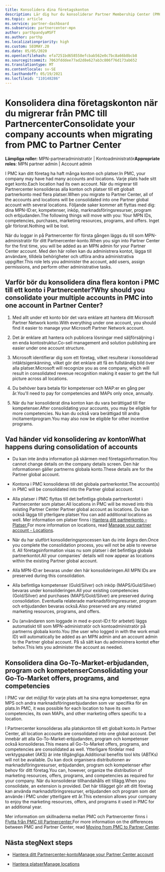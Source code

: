 ```yaml
---
title: Konsolidera dina företagskonton
description: Lär dig hur du konsoliderar Partner Membership Center (PMC)-konton till ett konto i Partnercenter. Gäller för migrering från PMC till Partnercenter.
ms.topic: article
ms.service: partner-dashboard
ms.subservice: partnercenter-mpn
author: parthpandyaMSFT
ms.author: parthp
ms.localizationpriority: high
ms.custom: SEOMAY.20
ms.date: 05/05/2020
ms.openlocfilehash: efa7251bd658558efcbab562e0c7bc8a66b8bcb8
ms.sourcegitcommit: 7063fdddee77ad2d8e627ab3c806f76d173ab652
ms.translationtype: MT
ms.contentlocale: sv-SE
ms.lasthandoff: 05/19/2021
ms.locfileid: "110148286"
---
```

# <a name="consolidate-your-company-accounts-when-migrating-from-pmc-to-partner-center"></a><span data-ttu-id="8e2ba-104">Konsolidera dina företagskonton när du migrerar från PMC till Partnercenter</span><span class="sxs-lookup"><span data-stu-id="8e2ba-104">Consolidate your company accounts when migrating from PMC to Partner Center</span></span>

<span data-ttu-id="8e2ba-105">**Lämpliga roller:** MPN-partneradministratör | Kontoadministratör</span><span class="sxs-lookup"><span data-stu-id="8e2ba-105">**Appropriate roles**: MPN partner admin | Account admin</span></span>

<span data-ttu-id="8e2ba-106">I PMC kan ditt företag ha haft många konton och platser.</span><span class="sxs-lookup"><span data-stu-id="8e2ba-106">In PMC, your company may have had many accounts and locations.</span></span> <span data-ttu-id="8e2ba-107">Varje plats hade sitt eget konto.</span><span class="sxs-lookup"><span data-stu-id="8e2ba-107">Each location had its own account.</span></span> <span data-ttu-id="8e2ba-108">När du migrerar till Partnercenter konsolideras alla konton och platser till ett globalt partnerkonto med flera platser.</span><span class="sxs-lookup"><span data-stu-id="8e2ba-108">When you migrate to Partner Center, all of the accounts and locations will be consolidated into one Partner global account with several locations.</span></span> <span data-ttu-id="8e2ba-109">Följande saker kommer att flyttas med dig: dina MPN-ID:er, kompetenser, inköp, marknadsföringsresurser, program och erbjudanden.</span><span class="sxs-lookup"><span data-stu-id="8e2ba-109">The following things will move with you: Your MPN IDs, competencies, purchases, marketing resources, programs, and offers.</span></span> <span data-ttu-id="8e2ba-110">Inget går förlorat.</span><span class="sxs-lookup"><span data-stu-id="8e2ba-110">Nothing will be lost.</span></span>

<span data-ttu-id="8e2ba-111">När du loggar in på Partnercenter för första gången läggs du till som MPN-administratör för ditt Partnercenter-konto.</span><span class="sxs-lookup"><span data-stu-id="8e2ba-111">When you sign into Partner Center for the first time, you will be added as an MPN admin for your Partner Center account.</span></span> <span data-ttu-id="8e2ba-112">Med den här rollen kan du administrera kontot, lägga till användare, tilldela behörigheter och utföra andra administrativa uppgifter.</span><span class="sxs-lookup"><span data-stu-id="8e2ba-112">This role lets you administer the account, add users, assign permissions, and perform other administrative tasks.</span></span>

## <a name="why-should-you-consolidate-your-multiple-accounts-in-pmc-into-one-account-in-partner-center"></a><span data-ttu-id="8e2ba-113">Varför bör du konsolidera dina flera konton i PMC till ett konto i Partnercenter?</span><span class="sxs-lookup"><span data-stu-id="8e2ba-113">Why should you consolidate your multiple accounts in PMC into one account in Partner Center?</span></span>

1. <span data-ttu-id="8e2ba-114">Med allt under ett konto bör det vara enklare att hantera ditt Microsoft Partner Network konto.</span><span class="sxs-lookup"><span data-stu-id="8e2ba-114">With everything under one account, you should find it easier to manage your Microsoft Partner Network account.</span></span>

2. <span data-ttu-id="8e2ba-115">Det är enklare att hantera och publicera lösningar med säljförsäljning i en enda kontostruktur.</span><span class="sxs-lookup"><span data-stu-id="8e2ba-115">Co-sell management and solution publishing are easier under one account structure.</span></span>

3. <span data-ttu-id="8e2ba-116">Microsoft identifierar dig som ett företag, vilket resulterar i konsoliderad intäktsigenkänning, vilket gör det enklare att få en fullständig bild över alla platser.</span><span class="sxs-lookup"><span data-stu-id="8e2ba-116">Microsoft will recognize you as one company, which will result in consolidated revenue recognition making it easier to get the full picture across all locations.</span></span>  

4. <span data-ttu-id="8e2ba-117">Du behöver bara betala för kompetenser och MAP:er en gång per år.</span><span class="sxs-lookup"><span data-stu-id="8e2ba-117">You'll need to pay for competencies and MAPs only once, annually.</span></span>

5. <span data-ttu-id="8e2ba-118">När du har konsoliderat dina konton kan du vara berättigad till fler kompetenser.</span><span class="sxs-lookup"><span data-stu-id="8e2ba-118">After consolidating your accounts, you may be eligible for more competencies.</span></span> <span data-ttu-id="8e2ba-119">Nu kan du också vara berättigad till andra incitamentprogram.</span><span class="sxs-lookup"><span data-stu-id="8e2ba-119">You may also now be eligible for other incentive programs.</span></span>

## <a name="what-happens-during-consolidation-of-accounts"></a><span data-ttu-id="8e2ba-120">Vad händer vid konsolidering av konton</span><span class="sxs-lookup"><span data-stu-id="8e2ba-120">What happens during consolidation of accounts</span></span>

- <span data-ttu-id="8e2ba-121">Du kan inte ändra information på skärmen med företagsinformation.</span><span class="sxs-lookup"><span data-stu-id="8e2ba-121">You cannot change details on the company details screen.</span></span> <span data-ttu-id="8e2ba-122">Den här informationen gäller partnerns globala konto.</span><span class="sxs-lookup"><span data-stu-id="8e2ba-122">These details are for the Partner global account.</span></span>

- <span data-ttu-id="8e2ba-123">Kontona i PMC konsolideras till det globala partnerkontot.</span><span class="sxs-lookup"><span data-stu-id="8e2ba-123">The account(s) in PMC will be consolidated into the Partner global account.</span></span>

- <span data-ttu-id="8e2ba-124">Alla platser i PMC flyttas till det befintliga globala partnerkontot i Partnercenter som platser.</span><span class="sxs-lookup"><span data-stu-id="8e2ba-124">All locations in PMC will be moved into this existing Partner Center Partner global account as locations.</span></span> <span data-ttu-id="8e2ba-125">Du kan också lägga till ytterligare platser.</span><span class="sxs-lookup"><span data-stu-id="8e2ba-125">You can add additional locations as well.</span></span> <span data-ttu-id="8e2ba-126">Mer information om platser finns i [Hantera ditt partnerkonto – Platser.](manage-locations.md)</span><span class="sxs-lookup"><span data-stu-id="8e2ba-126">For more information on locations, read  [Manage your partner account - Locations](manage-locations.md).</span></span>

- <span data-ttu-id="8e2ba-127">När du har slutfört konsolideringsprocessen kan du inte ångra den.</span><span class="sxs-lookup"><span data-stu-id="8e2ba-127">Once you complete the consolidation process, you will not be able to reverse it.</span></span> <span data-ttu-id="8e2ba-128">All företagsinformation visas nu som platser i det befintliga globala partnerkontot.</span><span class="sxs-lookup"><span data-stu-id="8e2ba-128">All your companies' details will now appear as locations within the existing Partner global account.</span></span> 

- <span data-ttu-id="8e2ba-129">Alla MPN-ID:er bevaras under den här konsolideringen.</span><span class="sxs-lookup"><span data-stu-id="8e2ba-129">All MPN IDs are preserved during this consolidation.</span></span>

- <span data-ttu-id="8e2ba-130">Alla befintliga kompetenser (Guld/Silver) och inköp (MAPS/Guld/Silver) bevaras under konsolideringen.</span><span class="sxs-lookup"><span data-stu-id="8e2ba-130">All your existing competencies (Gold/Silver) and purchases (MAPS/Gold/Silver) are preserved during consolidation.</span></span> <span data-ttu-id="8e2ba-131">Eventuella relaterade marknadsföringsresurser, program och erbjudanden bevaras också.</span><span class="sxs-lookup"><span data-stu-id="8e2ba-131">Also preserved are any related marketing resources, programs, and offers.</span></span>

- <span data-ttu-id="8e2ba-132">Du (användaren som loggade in med e-post-ID:t för arbetet) läggs automatiskt till som MPN-administratör och kontoadministratör på partnerns globala konto.</span><span class="sxs-lookup"><span data-stu-id="8e2ba-132">You (the user who logged in with the work email ID) will automatically be added as an MPN admin and an account admin to the Partner global account.</span></span> <span data-ttu-id="8e2ba-133">På så sätt kan du administrera kontot efter behov.</span><span class="sxs-lookup"><span data-stu-id="8e2ba-133">This lets you administer the account as needed.</span></span>

## <a name="consolidating-your-go-to-market-offers-programs-and-competencies"></a><span data-ttu-id="8e2ba-134">Konsolidera dina Go-To-Market-erbjudanden, program och kompetenser</span><span class="sxs-lookup"><span data-stu-id="8e2ba-134">Consolidating your Go-To-Market offers, programs, and competencies</span></span>

<span data-ttu-id="8e2ba-135">I PMC var det möjligt för varje plats att ha sina egna kompetenser, egna MPS och andra marknadsföringserbjudanden som var specifika för en plats.</span><span class="sxs-lookup"><span data-stu-id="8e2ba-135">In PMC, it was possible for each location to have its own competencies, its own MAPs, and other marketing offers specific to a location.</span></span>

<span data-ttu-id="8e2ba-136">I Partnercenter konsolideras alla platskonton till ett globalt konto.</span><span class="sxs-lookup"><span data-stu-id="8e2ba-136">In Partner Center, all location accounts are consolidated into one global account.</span></span> <span data-ttu-id="8e2ba-137">Det innebär att alla Go-To-Market-erbjudanden, program och kompetenser också konsolideras.</span><span class="sxs-lookup"><span data-stu-id="8e2ba-137">This means all Go-To-Market offers, programs, and competencies are consolidated as well.</span></span> <span data-ttu-id="8e2ba-138">Ytterligare fördelar med verktygspaket (AKS) är inte tillgängliga.</span><span class="sxs-lookup"><span data-stu-id="8e2ba-138">Additional benefits tool kits (ABTKs) will not be available.</span></span> <span data-ttu-id="8e2ba-139">Du kan dock organisera distributionen av marknadsföringsresurser, erbjudanden, program och kompetenser efter behov för ditt företag.</span><span class="sxs-lookup"><span data-stu-id="8e2ba-139">You can, however, organize the distribution of marketing resources, offers, programs, and competencies as required for your company.</span></span> <span data-ttu-id="8e2ba-140">När du konsoliderar tillhandahålls ett tillägg.</span><span class="sxs-lookup"><span data-stu-id="8e2ba-140">When you consolidate, an extension is provided.</span></span> <span data-ttu-id="8e2ba-141">Det här tillägget gör att ditt företag kan använda marknadsföringsresurser, erbjudanden och program som det använde i PMC under ytterligare ett år.</span><span class="sxs-lookup"><span data-stu-id="8e2ba-141">This extension allows your company to enjoy the marketing resources, offers, and programs it used in PMC for an additional year.</span></span>

<span data-ttu-id="8e2ba-142">Mer information om skillnaderna mellan PMC och Partnercenter finns i [Flytta från PMC till Partnercenter.](guide-to-migration.md)</span><span class="sxs-lookup"><span data-stu-id="8e2ba-142">For more information on the differences between PMC and Partner Center, read [Moving from PMC to Partner Center](guide-to-migration.md).</span></span>

## <a name="next-steps"></a><span data-ttu-id="8e2ba-143">Nästa steg</span><span class="sxs-lookup"><span data-stu-id="8e2ba-143">Next steps</span></span>

- [<span data-ttu-id="8e2ba-144">Hantera ditt Partnercenter-konto</span><span class="sxs-lookup"><span data-stu-id="8e2ba-144">Manage your Partner Center account</span></span>](partner-center-account-setup.md)

- [<span data-ttu-id="8e2ba-145">Hantera platser</span><span class="sxs-lookup"><span data-stu-id="8e2ba-145">Manage locations</span></span>](manage-locations.md)
